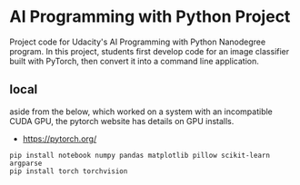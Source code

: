 # AI Programming with Python Project

Project code for Udacity's AI Programming with Python Nanodegree program. In this project, students first develop code for an image classifier built with PyTorch, then convert it into a command line application.

## local

aside from the below, which worked on a system with an incompatible CUDA GPU, the pytorch website has details on GPU installs.
* https://pytorch.org/

```
pip install notebook numpy pandas matplotlib pillow scikit-learn argparse
pip install torch torchvision
```
